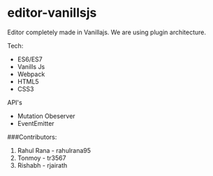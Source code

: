 # editor-vanillsjs

Editor completely made in Vanillajs. We are using plugin architecture.

Tech:

- ES6/ES7
- Vanills Js
- Webpack
- HTML5
- CSS3

API's

- Mutation Obeserver
- EventEmitter

###Contributors:

1. Rahul Rana - rahulrana95
2. Tonmoy - tr3567
3. Rishabh - rjairath
